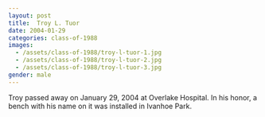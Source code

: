 ```yaml
---
layout: post
title:  Troy L. Tuor
date: 2004-01-29
categories: class-of-1988
images:
  - /assets/class-of-1988/troy-l-tuor-1.jpg
  - /assets/class-of-1988/troy-l-tuor-2.jpg
  - /assets/class-of-1988/troy-l-tuor-3.jpg
gender: male
---
```

Troy passed away on January 29, 2004 at Overlake Hospital. In his honor, a bench with his name on it was installed in Ivanhoe Park.
